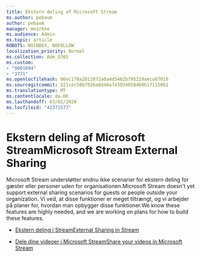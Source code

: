 ```yaml
---
title: Ekstern deling af Microsoft Stream
ms.author: pebaum
author: pebaum
manager: mnirkhe
ms.audience: Admin
ms.topic: article
ROBOTS: NOINDEX, NOFOLLOW
localization_priority: Normal
ms.collection: Adm_O365
ms.custom:
- "9001694"
- "3771"
ms.openlocfilehash: 06ec178a2012872a0a4d5462b795229aeca67016
ms.sourcegitcommit: 221cec50b7026a8d48a743034658460b17115061
ms.translationtype: MT
ms.contentlocale: da-DK
ms.lasthandoff: 03/02/2020
ms.locfileid: "42371577"
---
```

# <a name="microsoft-stream-external-sharing"></a><span data-ttu-id="2c3a1-102">Ekstern deling af Microsoft Stream</span><span class="sxs-lookup"><span data-stu-id="2c3a1-102">Microsoft Stream External Sharing</span></span>

<span data-ttu-id="2c3a1-103">Microsoft Stream understøtter endnu ikke scenarier for ekstern deling for gæster eller personer uden for organisationen.</span><span class="sxs-lookup"><span data-stu-id="2c3a1-103">Microsoft Stream doesn't yet support external sharing scenarios for guests or people outside your organization.</span></span> <span data-ttu-id="2c3a1-104">Vi ved, at disse funktioner er meget tiltrængt, og vi arbejder på planer for, hvordan man opbygger disse funktioner.</span><span class="sxs-lookup"><span data-stu-id="2c3a1-104">We know these features are highly needed, and we are working on plans for how to build these features.</span></span>

- [<span data-ttu-id="2c3a1-105">Ekstern deling i Stream</span><span class="sxs-lookup"><span data-stu-id="2c3a1-105">External Sharing in Stream</span></span>](https://docs.microsoft.com/en-us/stream/portal-share-video#external-sharing)

- [<span data-ttu-id="2c3a1-106">Dele dine videoer i Microsoft Stream</span><span class="sxs-lookup"><span data-stu-id="2c3a1-106">Share your videos in Microsoft Stream</span></span>](https://docs.microsoft.com/en-us/stream/portal-share-video)
